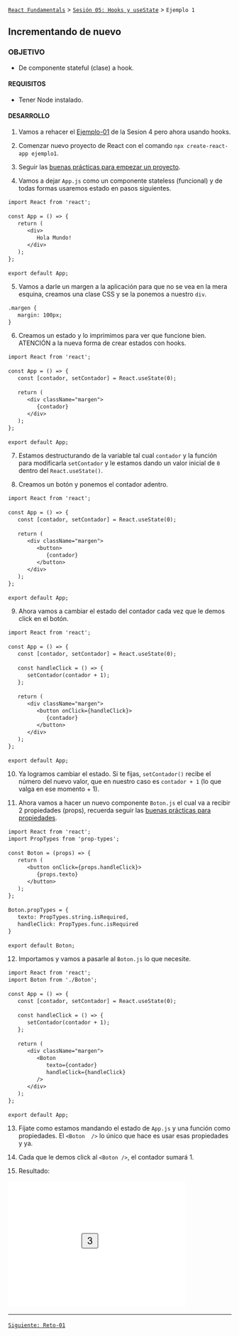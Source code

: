 [`React Fundamentals`](../../README.md) > [`Sesión 05: Hooks y useState`](../Readme.md) > `Ejemplo 1`

## Incrementando de nuevo

### OBJETIVO
- De componente stateful (clase) a hook.

#### REQUISITOS 
- Tener Node instalado.

#### DESARROLLO

1. Vamos a rehacer el [Ejemplo-01](../../Sesion-03/Ejemplo-01) de la Sesion 4 pero ahora usando hooks.

2. Comenzar nuevo proyecto de React con el comando `npx create-react-app ejemplo1`.

3. Seguir las [buenas prácticas para empezar un proyecto](../../BuenasPracticas/EmpezandoProyectos/Readme.md).

4. Vamos a dejar `App.js` como un componente stateless (funcional) y de todas formas usaremos estado en pasos siguientes.
```
import React from 'react';

const App = () => {
   return (
      <div>
         Hola Mundo!
      </div>
   );
};

export default App;
```

5. Vamos a darle un margen a la aplicación para que no se vea en la mera esquina, creamos una clase CSS y se la ponemos a nuestro `div`.
```
.margen {
   margin: 100px;
}
``` 

6. Creamos un estado y lo imprimimos para ver que funcione bien. ATENCIÓN a la nueva forma de crear estados con hooks.
```
import React from 'react';

const App = () => {
   const [contador, setContador] = React.useState(0);

   return (
      <div className="margen">
         {contador}
      </div>
   );
};

export default App;
``` 

7. Estamos destructurando de la variable tal cual `contador` y la función para modificarla `setContador` y le estamos dando un valor inicial de `0` dentro del `React.useState()`.

8. Creamos un botón y ponemos el contador adentro.
```
import React from 'react';

const App = () => {
   const [contador, setContador] = React.useState(0);

   return (
      <div className="margen">
         <button>
            {contador}
         </button>
      </div>
   );
};

export default App;
```

9. Ahora vamos a cambiar el estado del contador cada vez que le demos click en el botón.
```
import React from 'react';

const App = () => {
   const [contador, setContador] = React.useState(0);

   const handleClick = () => {
      setContador(contador + 1);
   };

   return (
      <div className="margen">
         <button onClick={handleClick}>
            {contador}
         </button>
      </div>
   );
};

export default App;
```

10. Ya logramos cambiar el estado. Si te fijas, `setContador()` recibe el número del nuevo valor, que en nuestro caso es `contador + 1` (lo que valga en ese momento + 1).

11. Ahora vamos a hacer un nuevo componente `Boton.js` el cual va a recibir 2 propiedades (props), recuerda seguir las [buenas prácticas para propiedades](../../BuenasPracticas/PropTypes/Readme.md).
```
import React from 'react';
import PropTypes from 'prop-types';

const Boton = (props) => {
   return (
      <button onClick={props.handleClick}>
         {props.texto}
      </button>
   );
};

Boton.propTypes = {
   texto: PropTypes.string.isRequired,
   handleClick: PropTypes.func.isRequired
}

export default Boton;
```

12. Importamos y vamos a pasarle al `Boton.js` lo que necesite.
```
import React from 'react';
import Boton from './Boton';

const App = () => {
   const [contador, setContador] = React.useState(0);

   const handleClick = () => {
      setContador(contador + 1);
   };

   return (
      <div className="margen">
         <Boton
            texto={contador}
            handleClick={handleClick}
         />
      </div>
   );
};

export default App;
```

13. Fíjate como estamos mandando el estado de `App.js` y una función como propiedades. El `<Boton  />` lo único que hace es usar esas propiedades y ya.

14. Cada que le demos click al `<Boton />`, el contador sumará 1.

15. Resultado:
<img src="./public/resultado.png" width="400">

-------

[`Siguiente: Reto-01`](../Reto-01/Readme.md)
